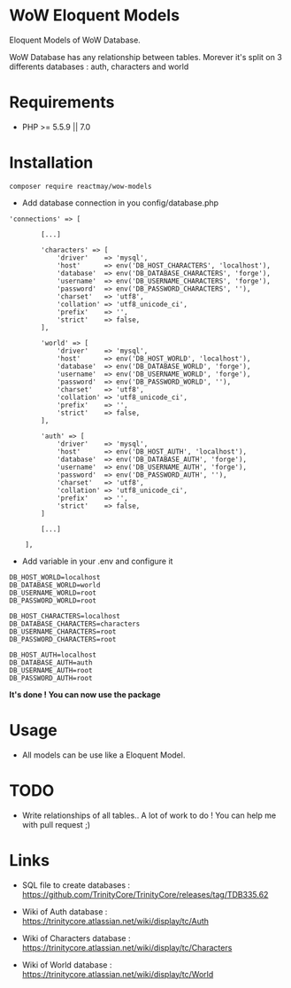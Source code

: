 WoW Eloquent Models
=======================

Eloquent Models of WoW Database.

WoW Database has any relationship between tables. Morever it's split on 3 differents databases : auth, characters and world


Requirements
============

* PHP >= 5.5.9 || 7.0

Installation
============

    composer require reactmay/wow-models


* Add database connection in you config/database.php
```
'connections' => [

        [...]

        'characters' => [
            'driver'    => 'mysql',
            'host'      => env('DB_HOST_CHARACTERS', 'localhost'),
            'database'  => env('DB_DATABASE_CHARACTERS', 'forge'),
            'username'  => env('DB_USERNAME_CHARACTERS', 'forge'),
            'password'  => env('DB_PASSWORD_CHARACTERS', ''),
            'charset'   => 'utf8',
            'collation' => 'utf8_unicode_ci',
            'prefix'    => '',
            'strict'    => false,
        ],

        'world' => [
            'driver'    => 'mysql',
            'host'      => env('DB_HOST_WORLD', 'localhost'),
            'database'  => env('DB_DATABASE_WORLD', 'forge'),
            'username'  => env('DB_USERNAME_WORLD', 'forge'),
            'password'  => env('DB_PASSWORD_WORLD', ''),
            'charset'   => 'utf8',
            'collation' => 'utf8_unicode_ci',
            'prefix'    => '',
            'strict'    => false,
        ],

        'auth' => [
            'driver'    => 'mysql',
            'host'      => env('DB_HOST_AUTH', 'localhost'),
            'database'  => env('DB_DATABASE_AUTH', 'forge'),
            'username'  => env('DB_USERNAME_AUTH', 'forge'),
            'password'  => env('DB_PASSWORD_AUTH', ''),
            'charset'   => 'utf8',
            'collation' => 'utf8_unicode_ci',
            'prefix'    => '',
            'strict'    => false,
        ]

        [...]

    ],
```

* Add variable in your .env and configure it
```
DB_HOST_WORLD=localhost
DB_DATABASE_WORLD=world
DB_USERNAME_WORLD=root
DB_PASSWORD_WORLD=root

DB_HOST_CHARACTERS=localhost
DB_DATABASE_CHARACTERS=characters
DB_USERNAME_CHARACTERS=root
DB_PASSWORD_CHARACTERS=root

DB_HOST_AUTH=localhost
DB_DATABASE_AUTH=auth
DB_USERNAME_AUTH=root
DB_PASSWORD_AUTH=root
```

**It's done ! You can now use the package**


Usage
=====

- All models can be use like a Eloquent Model.

TODO
=====
* Write relationships of all tables.. A lot of work to do ! You can help me with pull request ;)

Links
=====
* SQL file to create databases : https://github.com/TrinityCore/TrinityCore/releases/tag/TDB335.62

* Wiki of Auth database : https://trinitycore.atlassian.net/wiki/display/tc/Auth
* Wiki of Characters database : https://trinitycore.atlassian.net/wiki/display/tc/Characters
* Wiki of World database : https://trinitycore.atlassian.net/wiki/display/tc/World